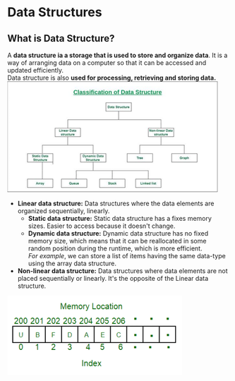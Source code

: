 # Data Structures
## What is Data Structure?
A **data structure ia a storage that is used to store and organize data**. It is a way of arranging data on a computer so that it can be accessed and updated efficiently.<br>
Data structure is also **used for processing, retrieving and storing data.**<br>
![Classification of Data Structures](/Data-Structures/images/0.png "Geek for Geeks")
- **Linear data structure:** Data structures where the data elements are organized sequentially, linearly.
    - **Static data structure:** Static data structure has a fixes memory sizes. Easier to access because it doesn't change.
    - **Dynamic data structure:** Dynamic data structure has no fixed memory size, which means that it can be reallocated in some random position during the runtime, which is more efficient.<br>
_For example_, we can store a list of items having the same data-type using the array data structure.<br>
- **Non-linear data structure:** Data structures where data elements are not placed sequentially or linearly. It's the opposite of the Linear data structure.<br>

![Array Data Structure](/Data-Structures/images/1.png "Geek for Geeks")